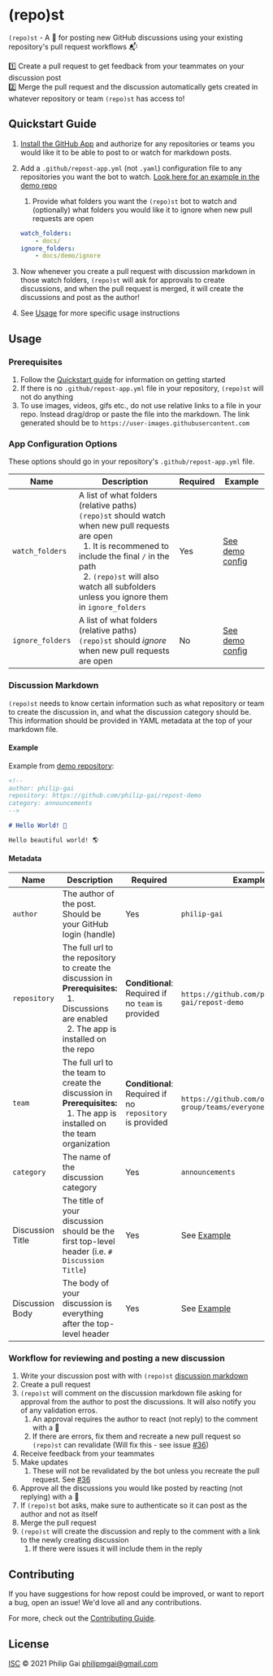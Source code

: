 # (repo)st

`(repo)st` - A 🤖 for posting new GitHub discussions using your existing repository's pull request workflows 📬

1️⃣ Create a pull request to get feedback from your teammates on your discussion post\
2️⃣ Merge the pull request and the discussion automatically gets created in whatever repository or team `(repo)st` has access to!

## Quickstart Guide

1. [Install the GitHub App](https://github.com/apps/repo-st) and authorize for any repositories or teams you would like it to be able to post to or watch for markdown posts.
2. Add a `.github/repost-app.yml` (not `.yaml`) configuration file to any repositories you want the bot to watch. [Look here for an example in the demo repo][Repost demo config]
   1. Provide what folders you want the `(repo)st` bot to watch and (optionally) what folders you would like it to ignore when new pull requests are open

    ```yml
    watch_folders:
        - docs/
    ignore_folders:
        - docs/demo/ignore
    ```

3. Now whenever you create a pull request with discussion markdown in those watch folders, `(repo)st` will ask for approvals to create discussions, and when the pull request is merged, it will create the discussions and post as the author!
4. See [Usage](#usage) for more specific usage instructions

## Usage

### Prerequisites

1. Follow the [Quickstart guide](#quickstart-guide) for information on getting started
2. If there is no `.github/repost-app.yml` file in your repository, `(repo)st` will not do anything
3. To use images, videos, gifs etc., do not use relative links to a file in your repo. Instead drag/drop or paste the file into the markdown. The link generated should be to `https://user-images.githubusercontent.com`

### App Configuration Options

These options should go in your repository's `.github/repost-app.yml` file.

| Name | Description | Required | Example
| --- | --- | --- | ---
| `watch_folders` | A list of what folders (relative paths) `(repo)st` should watch when new pull requests are open<br/>&nbsp;&nbsp;1. It is recommened to include the final `/` in the path<br/>&nbsp;&nbsp;2. `(repo)st` will also watch all subfolders unless you ignore them in `ignore_folders` | Yes | [See demo config][Repost demo config]
| `ignore_folders` | A list of what folders (relative paths) `(repo)st` should *ignore* when new pull requests are open | No | [See demo config][Repost demo config]

### Discussion Markdown

`(repo)st` needs to know certain information such as what repository or team to create the discussion in, and what the discussion category should be. This information should be provided in YAML metadata at the top of your markdown file.

#### Example

Example from [demo repository](https://github.com/philip-gai/repost-demo/blob/main/docs/demo/hello-world.md?plain=1):

```markdown
<!-- 
author: philip-gai
repository: https://github.com/philip-gai/repost-demo
category: announcements
-->

# Hello World! 👋

Hello beautiful world! 🌎

```

#### Metadata

| Name | Description | Required | Example |
| --- | --- | --- | --- |
| `author` | The author of the post. Should be your GitHub login (handle) | Yes | `philip-gai` |
| `repository` | The full url to the repository to create the discussion in<br/>**Prerequisites:**<br/>&nbsp;&nbsp;1. Discussions are enabled<br/>&nbsp;&nbsp;2. The app is installed on the repo | **Conditional**: Required if no `team` is provided | `https://github.com/philip-gai/repost-demo` |
| `team` | The full url to the team to create the discussion in<br/>**Prerequisites:**<br/>&nbsp;&nbsp;1. The app is installed on the team organization | **Conditional**: Required if no `repository` is provided | `https://github.com/orgs/elastico-group/teams/everyone` |
| `category` | The name of the discussion category | Yes | `announcements` |
| Discussion Title | The title of your discussion should be the first top-level header (i.e. `# Discussion Title`) | Yes | See [Example](#example-discussion-markdown) |
| Discussion Body | The body of your discussion is everything after the top-level header | Yes | See [Example](#example-discussion-markdown)

### Workflow for reviewing and posting a new discussion

1. Write your discussion post with with `(repo)st` [discussion markdown](#discussion-markdown)
2. Create a pull request
3. `(repo)st` will comment on the discussion markdown file asking for approval from the author to post the discussions. It will also notify you of any validation erros.
   1. An approval requires the author to react (not reply) to the comment with a 🚀
   2. If there are errors, fix them and recreate a new pull request so `(repo)st` can revalidate (Will fix this - see issue [#36](https://github.com/philip-gai/repost/issues/36))
4. Receive feedback from your teammates
5. Make updates
   1. These will not be revalidated by the bot unless you recreate the pull request. See [#36](https://github.com/philip-gai/repost/issues/36)
6. Approve all the discussions you would like posted by reacting (not replying) with a 🚀
7. If `(repo)st` bot asks, make sure to authenticate so it can post as the author and not as itself
8. Merge the pull request
9. `(repo)st` will create the discussion and reply to the comment with a link to the newly creating discussion
   1.  If there were issues it will include them in the reply

## Contributing

If you have suggestions for how repost could be improved, or want to report a bug, open an issue! We'd love all and any contributions.

For more, check out the [Contributing Guide](CONTRIBUTING.md).

## License

[ISC](LICENSE) © 2021 Philip Gai <philipmgai@gmail.com>

[Repost demo]: https://github.com/philip-gai/repost-demo
[Repost demo config]: https://github.com/philip-gai/repost-demo/blob/main/.github/repost-app.yml
